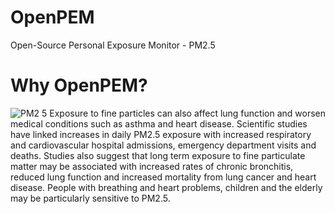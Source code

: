 # OpenPEM
Open-Source Personal Exposure Monitor - PM2.5

# Why OpenPEM? 
![PM2 5](https://user-images.githubusercontent.com/70738433/201314273-37a3e860-cad0-4a87-9073-6d5c11e52a1a.jpg)
Exposure to fine particles can also affect lung function and worsen medical conditions such as asthma and heart disease. Scientific studies have linked increases in daily PM2.5 exposure with increased respiratory and cardiovascular hospital admissions, emergency department visits and deaths. Studies also suggest that long term exposure to fine particulate matter may be associated with increased rates of chronic bronchitis, reduced lung function and increased mortality from lung cancer and heart disease. People with breathing and heart problems, children and the elderly may be particularly sensitive to PM2.5.
